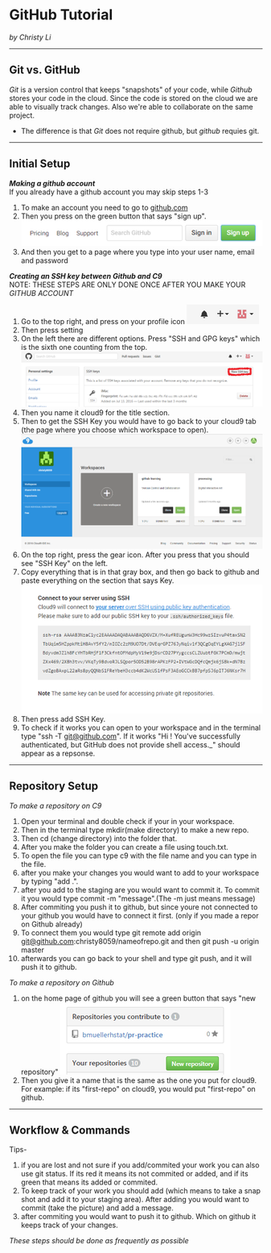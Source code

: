 # GitHub Tutorial

_by Christy Li_

---
## Git vs. GitHub
_Git_ is a version control that keeps "snapshots" of your code, while _Github_ stores your code in the cloud. Since the code is stored on the cloud we are able to visually track changes. Also we're able to collaborate on the same project.   
* The difference is that _Git_ does not require github, but _github_ requies git. 


---
## Initial Setup
**_Making a github account_**  
If you already have a github account you may skip steps 1-3  
1. To make an account you need to go to [github.com](https://github.com/)  
2. Then you press on the green button that says "sign up". ![](sign_up_button.png)  
3. And then you get to a page where you type into your user name, email and password  

**_Creating an SSH key between Github and C9_**  
NOTE: THESE STEPS ARE ONLY DONE ONCE AFTER YOU MAKE YOUR _GITHUB ACCOUNT_ 

1. Go to the top right, and press on your profile icon   ![](profile_icon.png)   
2. Then press setting  
3. On the left there are different options. Press "SSH and GPG keys" which is the sixth one counting from the top. ![](new_SSH.png)   
4. Then you name it cloud9 for the title section.  
5. Then to get the SSH Key you would have to go back to your cloud9 tab (the page where you choose which workspace to open).  ![](C9_workspace_page.png)  
6. On the top right, press the gear icon. After you press that you should see "SSH Key" on the left.  
7. Copy everything that is in that gray box, and then go back to github and paste everything on the section that says Key. ![](SSH_key.png)  
8. Then press add SSH Key.  
9. To check if it works you can open to your workspace and in the terminal type "ssh -T git@github.com". If it works "Hi <your username>! You've successfully authenticated, but GitHub does not provide shell access._" should appear as a repsonse.  

---
## Repository Setup 
_To make a repository on C9_   
1. Open your terminal and double check if your in your workspace.    
2. Then in the terminal type mkdir(make directory) to make a new repo.   
3. Then cd (change directory) into the folder that.   
4. After you make the folder you can create a file using touch.txt.  
5. To open the file you can type c9 with the file name and you can type in the file.   
6. after you make your changes you would want to add to your workspace by typing "add .". 
7. after you add to the staging are you would want to commit it. To commit it you would type commit -m "message".(The -m just means message)
8. After commiting you push it to github, but since youre not connected to your github you would have to connect it first. (only if you made a repor on Github already)  
9. To connect them you would type git remote add origin git@github.com:christy8059/nameofrepo.git and then
git push -u origin master
10. afterwards you can go back to your shell and type git push, and it will push it to github. 

_To make a repository on Github_
1. on the home page of github you will see a green button that says "new repository"  ![](new_repository.png)  
2. Then you give it a name that is the same as the one you put for cloud9. For example: if its "first-repo" on cloud9, you would put "first-repo" on github.

---
## Workflow & Commands
Tips- 
1. if you are lost and not sure if you add/commited your work you can also use git status. If its red it means its not commited or added, and if its green that means its added or commited.  
2. To keep track of your work you should add (which means to take a snap shot and add it to your staging area). After adding you would want to commit (take the picture) and add a message. 
3. after commiting you would want to push it to github. Which on github it keeps track of your changes.    

_These steps should be done as frequently as possible_ 